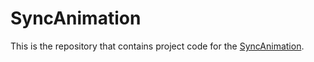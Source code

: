 # SyncAnimation

This is the repository that contains project code for the [SyncAnimation](https://syncanimation.github.io).
